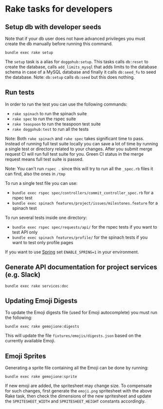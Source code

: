 # Rake tasks for developers

## Setup db with developer seeds

Note that if your db user does not have advanced privileges you must create the db manually before running this command.

```
bundle exec rake setup
```

The `setup` task is a alias for `doggohub:setup`.
This tasks calls `db:reset` to create the database, calls `add_limits_mysql` that adds limits to the database schema in case of a MySQL database and finally it calls `db:seed_fu` to seed the database.
Note: `db:setup` calls `db:seed` but this does nothing.

## Run tests

In order to run the test you can use the following commands:
- `rake spinach` to run the spinach suite
- `rake spec` to run the rspec suite
- `rake teaspoon` to run the teaspoon test suite
- `rake doggohub:test` to run all the tests

Note: Both `rake spinach` and `rake spec` takes significant time to pass. 
Instead of running full test suite locally you can save a lot of time by running
a single test or directory related to your changes. After you submit merge request 
CI will run full test suite for you. Green CI status in the merge request means 
full test suite is passed.  

Note: You can't run `rspec .` since this will try to run all the `_spec.rb`
files it can find, also the ones in `/tmp`

To run a single test file you can use:

- `bundle exec rspec spec/controllers/commit_controller_spec.rb` for a rspec test
- `bundle exec spinach features/project/issues/milestones.feature` for a spinach test

To run several tests inside one directory:

- `bundle exec rspec spec/requests/api/` for the rspec tests if you want to test API only
- `bundle exec spinach features/profile/` for the spinach tests if you want to test only profile pages

If you want to use [Spring](https://github.com/rails/spring) set
`ENABLE_SPRING=1` in your environment.

## Generate API documentation for project services (e.g. Slack)

```
bundle exec rake services:doc
```

## Updating Emoji Digests

To update the Emoji digests file (used for Emoji autocomplete) you must run the
following:

```
bundle exec rake gemojione:digests
```

This will update the file `fixtures/emojis/digests.json` based on the currently
available Emoji.

## Emoji Sprites

Generating a sprite file containing all the Emoji can be done by running:

```
bundle exec rake gemojione:sprite
```

If new emoji are added, the spritesheet may change size. To compensate for
such changes, first generate the `emoji.png` spritesheet with the above Rake
task, then check the dimensions of the new spritesheet and update the
`SPRITESHEET_WIDTH` and `SPRITESHEET_HEIGHT` constants accordingly.
